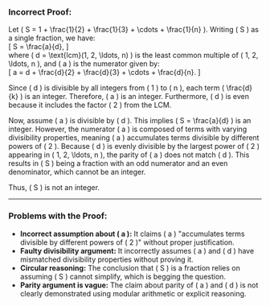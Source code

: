 ### Incorrect Proof:

Let \( S = 1 + \frac{1}{2} + \frac{1}{3} + \cdots + \frac{1}{n} \). Writing \( S \) as a single fraction, we have:  
\[
S = \frac{a}{d},
\]  
where \( d = \text{lcm}(1, 2, \ldots, n) \) is the least common multiple of \( 1, 2, \ldots, n \), and \( a \) is the numerator given by:  
\[
a = d + \frac{d}{2} + \frac{d}{3} + \cdots + \frac{d}{n}.
\]

Since \( d \) is divisible by all integers from \( 1 \) to \( n \), each term \( \frac{d}{k} \) is an integer. Therefore, \( a \) is an integer. Furthermore, \( d \) is even because it includes the factor \( 2 \) from the LCM.

Now, assume \( a \) is divisible by \( d \). This implies \( S = \frac{a}{d} \) is an integer. However, the numerator \( a \) is composed of terms with varying divisibility properties, meaning \( a \) accumulates terms divisible by different powers of \( 2 \). Because \( d \) is evenly divisible by the largest power of \( 2 \) appearing in \( 1, 2, \ldots, n \), the parity of \( a \) does not match \( d \). This results in \( S \) being a fraction with an odd numerator and an even denominator, which cannot be an integer.

Thus, \( S \) is not an integer.

---

### Problems with the Proof:

- **Incorrect assumption about \( a \):** It claims \( a \) "accumulates terms divisible by different powers of \( 2 \)" without proper justification.
- **Faulty divisibility argument:** It incorrectly assumes \( a \) and \( d \) have mismatched divisibility properties without proving it.
- **Circular reasoning:** The conclusion that \( S \) is a fraction relies on assuming \( S \) cannot simplify, which is begging the question.
- **Parity argument is vague:** The claim about parity of \( a \) and \( d \) is not clearly demonstrated using modular arithmetic or explicit reasoning.
